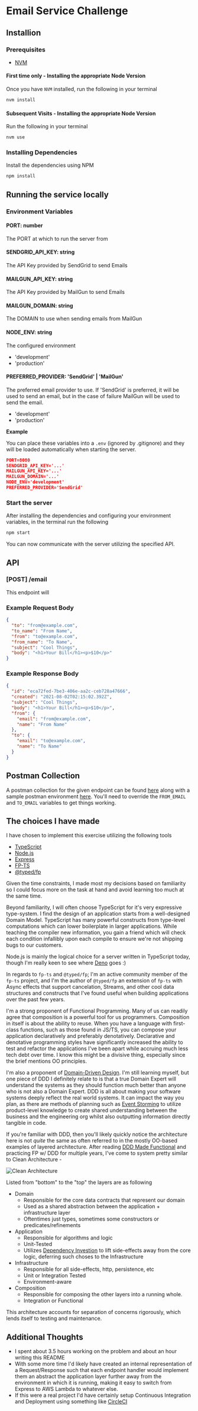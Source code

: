 # Email Service Challenge

## Installion

### Prerequisites

- [NVM](https://github.com/nvm-sh/nvm#installing-and-updating)

#### First time only - Installing the appropriate Node Version

Once you have `NVM` installed, run the following in your terminal

```sh
nvm install
```

#### Subsequent Visits - Installing the appropriate Node Version

Run the following in your terminal

```sh
nvm use
```

### Installing Dependencies

Install the dependencies using NPM

```sh
npm install
```

## Running the service locally

### Environment Variables

#### PORT: number

The PORT at which to run the server from

#### SENDGRID_API_KEY: string

The API Key provided by SendGrid to send Emails

#### MAILGUN_API_KEY: string

The API Key provided by MailGun to send Emails

#### MAILGUN_DOMAIN: string

The DOMAIN to use when sending emails from MailGun

#### NODE_ENV: string

The configured environment

- 'development'
- 'production'

#### PREFERRED_PROVIDER: 'SendGrid' | 'MailGun'

The preferred email provider to use. If 'SendGrid' is preferred, it will be used to send an email,
but in the case of failure MailGun will be used to send the email.

- 'development'
- 'production'

**Example**

You can place these variables into a `.env` (ignored by .gitignore) and they will be loaded
automatically when starting the server.

```json
PORT=8080
SENDGRID_API_KEY='...'
MAILGUN_API_KEY='...'
MAILGUN_DOMAIN='...'
NODE_ENV='development'
PREFERRED_PROVIDER='SendGrid'
```

### Start the server

After installing the dependencies and configuring your environment variables, in the terminal run
the following

```sh
npm start
```

You can now communicate with the server utilizing the specified API.

## API

### [POST] /email

This endpoint will

### Example Request Body

```json
{
  "to": "from@example.com",
  "to_name": "From Name",
  "from": "to@example.com",
  "from_name": "To Name",
  "subject": "Cool Things",
  "body": "<h1>Your Bill</h1><p>$10</p>"
}
```

### Example Response Body

```json
{
  "id": "eca72fed-7be3-406e-aa2c-ceb728a47666",
  "created": "2021-08-02T02:15:02.392Z",
  "subject": "Cool Things",
  "body": "<h1>Your Bill</h1><p>$10</p>",
  "from": {
    "email": "from@example.com",
    "name": "From Name"
  },
  "to": {
    "email": "to@example.com",
    "name": "To Name"
  }
}
```

## Postman Collection

A postman collection for the given endpoint can be found [here](./v1.postman_collection.json) along
with a sample postman environment [here](./v1.postman_environment.json). You'll need to override the
`FROM_EMAIL` and `TO_EMAIL` variables to get things working.

## The choices I have made

I have chosen to implement this exercise utilizing the following tools

- [TypeScript](https://www.typescriptlang.org/)
- [Node.js](https://nodejs.org)
- [Express](https://expressjs.com/)
- [FP-TS](https://gcanti.github.io/fp-ts/)
- [@typed/fp](https://github.com/TylorS/typed-fp)

Given the time constraints, I made most my decisions based on familiarity so I could focus more on
the task at hand and avoid learning too much at the same time.

Beyond familiarity, I will often choose TypeScript for it's very expressive type-system. I find the
design of an application starts from a well-designed Domain Model. TypeScript has many powerful
constructs from type-level computations which can lower boilerplate in larger applications. While
teaching the compiler new information, you gain a friend which will check each condition infallibly
upon each compile to ensure we're not shipping bugs to our customers.

Node.js is mainly the logical choice for a server written in TypeScript today, though I'm really
keen to see where [Deno](https://deno.land) goes :)

In regards to `fp-ts` and `@typed/fp`; I'm an active community member of the `fp-ts` project, and
I'm the author of `@typed/fp` an extension of `fp-ts` with Async effects that support cancelation,
Streams, and other cool data structures and constructs that I've found useful when building
applications over the past few years.

I'm a strong proponent of Functional Programming. Many of us can readily agree that composition is a
powerful tool for us programmers. Composition in itself is about the ability to reuse. When you have
a language with first-class functions, such as those found in JS/TS, you can compose your
application declaratively and preferably denotatively. Declarative and denotative programming styles
have significantly increased the ability to test and refactor the applications I've been apart while
accruing much less tech debt over time. I know this might be a divisive thing, especially since the
brief mentions OO principles.

I'm also a proponent of
[Domain-Driven Design](https://www.domainlanguage.com/wp-content/uploads/2016/05/DDD_Reference_2015-03.pdf).
I'm still learning myself, but one piece of DDD I definitely relate to is that a true Domain Expert
will understand the systems as they should function much better than anyone who is not also a Domain
Expert. DDD is all about making your software systems deeply reflect the real world systems. It can
impact the way you plan, as there are methods of planning such as
[Event Storming](https://en.wikipedia.org/wiki/Event_storming) to utilize product-level knowledge to
create shared understanding between the business and the engineering org whilst also outputting
information directly tangible in code.

If you're familiar with DDD, then you'll likely quickly notice the architecture here is not _quite_
the same as often referred to in the mostly OO-based examples of layered architecture. After reading
[DDD Made Functional](https://pragprog.com/titles/swdddf/domain-modeling-made-functional/) and
practicing FP w/ DDD for multiple years, I've come to system pretty similar to Clean Architecture -

![Clean Architecture](./clean-archiecture.png 'Clean Architecture')

Listed from "bottom" to the "top" the layers are as following

- Domain
  - Responsible for the core data contracts that represent our domain
  - Used as a shared abstraction between the application + infrastructure layer
  - Oftentimes just types, sometimes some constructors or predicates/refinements
- Application
  - Responsible for algorithms and logic
  - Unit-Tested
  - Utilizes
    [Dependency Investion](https://javascript.plainenglish.io/decoupling-code-in-javascript-with-the-dependency-inversion-principle-6d23342b4aaa)
    to lift side-effects away from the core logic, deferring such choses to the Infrastructure
- Infrastructure
  - Responsible for all side-effects, http, persistence, etc
  - Unit or Integration Tested
  - Environment-aware
- Composition
  - Responsible for composing the other layers into a running whole.
  - Integration or Functional

This architecture accounts for separation of concerns rigorously, which lends itself to testing and
maintenance.

## Additional Thoughts

- I spent about 3.5 hours working on the problem and about an hour writing this README
- With some more time I'd likely have created an internal representation of a Request/Response such
  that each endpoint handler would implement them an abstract the application layer further away
  from the environment in which it is running, making it easy to switch from Express to AWS Lambda to whatever else.
- If this were a real project I'd have certainly setup Continuous Integration and Deployment using something like [CircleCI](https://circleci.com/)
